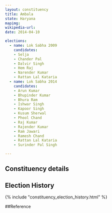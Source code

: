 ```yaml
---
layout: constituency
title: Ambala
state: Haryana
mapimg: 
wikipedia-url: 
date: 2014-04-10

elections: 
  - name: Lok Sabha 2009
    candidates: 
    - Selja 
    - Chander Pal 
    - Dalvir Singh 
    - Hem Raj 
    - Narender Kumar 
    - Rattan Lal Kataria  
  - name: Lok Sabha 2014
    candidates: 
    - Arun Kumar 
    - Bhupinder Kumar 
    - Bhura Ram 
    - Ishwar Singh 
    - Kapoor Singh 
    - Kusum Sherwal 
    - Phool Chand 
    - Raj Kumar 
    - Rajender Kumar 
    - Ram Jawari 
    - Ramesh Chand 
    - Rattan Lal Kataria 
    - Surinder Pal Singh  

---
```


## Constituency details


## Election History
{% include "constituency_election_history.html" %}

##Reference
